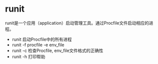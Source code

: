 # runit
runit是一个应用（application）启动管理工具。通过Procfile文件启动相应的进程。
- runit 启动Procfile中的所有进程
- runit -f procfile -e env_file
- runit -c 检查Procfile, env_file文件格式的正确性
- runit -h 打印帮助
